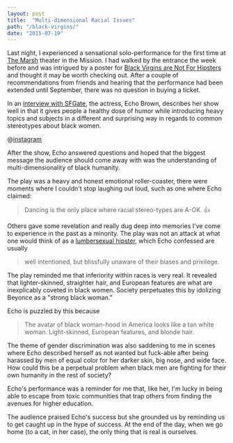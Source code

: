```yaml
---
layout: post
title:  "Multi-dimensional Racial Issues"
path: "/black-virgins/"
date: "2015-07-19"
---
```

Last night, I experienced a sensational solo-performance for the first time at [The Marsh](http://themarsh.org/) theater in the Mission.
I had walked by the entrance the week before and was intrigued by a poster for [Black Virgins are Not For Hipsters](http://www.virginhipster.com/)
and thought it may be worth checking out. After a couple of recommendations from friends and hearing that the performance had been
extended until September, there was no question in buying a ticket.

In an [interview with SFGate](http://www.sfgate.com/performance/article/Black-Virgins-Are-Not-for-Hipsters-1-woman-6232262.php),
the actress, Echo Brown, describes her show well in that it gives people a healthy dose of humor while introducing heavy topics and subjects 
in a different and surprising way in regards to common stereotypes about black women.

@[instagram](5TqP5tJZNw)

After the show, Echo answered questions and hoped that the biggest message the audience should come away with was 
the understanding of multi-dimensionality of black humanity.

The play was a heavy and honest emotional roller-coaster, there were moments where I couldn't stop laughing out loud, such as one where Echo claimed:

> Dancing is the only place where racial stereo-types are A-OK. :thumbsup:

Others gave some revelation and really dug deep into memories I've come to experience in the past as a minority.
The play was not an attack at what one would think of as a [lumbersexual hipster](http://www.maxim.com/style/article/beyond-lumbersexual), which Echo confessed are usually 
> well intentioned, but blissfully unaware of their biases and privilege.

The play reminded me that inferiority within races is very real.
It revealed that lighter-skinned, straighter hair, and European features are what are inexplicably coveted in black women. Society perpetuates this by idolizing Beyonce as a "strong black woman."

Echo is puzzled by this because
> The avatar of black woman-hood in America looks like a tan white woman. Light-skinned, European features, and blonde hair.

The theme of gender discrimination was also saddening to me in scenes where Echo described herself as not wanted but fuck-able after being harassed by men of equal color for her
darker skin, big nose, and wide face. How could this be a perpetual problem when black men are fighting for their own humanity in the rest of society?

Echo's performance was a reminder for me that, like her, I'm lucky in being able to escape from toxic communities that trap others from finding the avenues for higher education.

The audience praised Echo's success but she grounded us by reminding us to get caught up in the hype of success. At the end of the day, when we go home (to a cat, in her case), the only thing that is real is ourselves.
